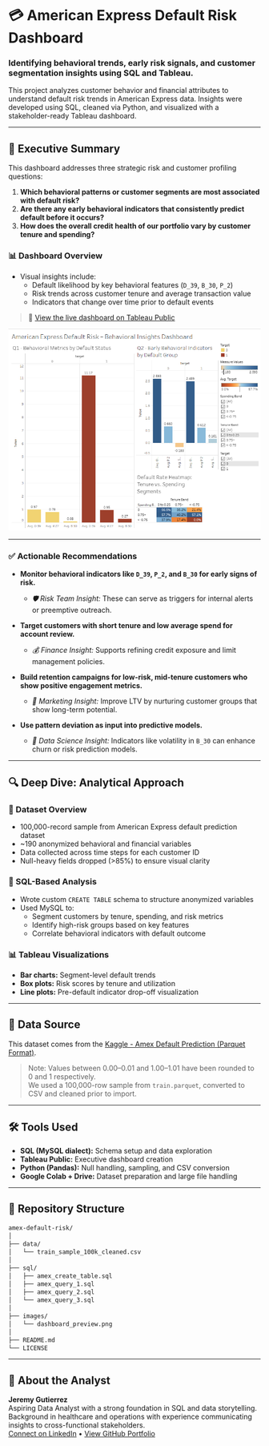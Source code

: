 # 💳 American Express Default Risk Dashboard

### Identifying behavioral trends, early risk signals, and customer segmentation insights using SQL and Tableau.

This project analyzes customer behavior and financial attributes to understand default risk trends in American Express data. Insights were developed using SQL, cleaned via Python, and visualized with a stakeholder-ready Tableau dashboard.

---

## 🧾 Executive Summary

This dashboard addresses three strategic risk and customer profiling questions:

1. **Which behavioral patterns or customer segments are most associated with default risk?**
2. **Are there any early behavioral indicators that consistently predict default before it occurs?**
3. **How does the overall credit health of our portfolio vary by customer tenure and spending?**

### 📊 Dashboard Overview

- Visual insights include:
  - Default likelihood by key behavioral features (`D_39`, `B_30`, `P_2`)
  - Risk trends across customer tenure and average transaction value
  - Indicators that change over time prior to default events

> 🔗 [View the live dashboard on Tableau Public](YOUR_TABLEAU_PUBLIC_LINK_HERE)

![Dashboard Preview](images/dashboard_preview.png)

---

### ✅ Actionable Recommendations

- **Monitor behavioral indicators like `D_39`, `P_2`, and `B_30` for early signs of risk.**
  - *🛡 Risk Team Insight:* These can serve as triggers for internal alerts or preemptive outreach.

- **Target customers with short tenure and low average spend for account review.**
  - *💰 Finance Insight:* Supports refining credit exposure and limit management policies.

- **Build retention campaigns for low-risk, mid-tenure customers who show positive engagement metrics.**
  - *📣 Marketing Insight:* Improve LTV by nurturing customer groups that show long-term potential.

- **Use pattern deviation as input into predictive models.**
  - *🧠 Data Science Insight:* Indicators like volatility in `B_30` can enhance churn or risk prediction models.

---

## 🔍 Deep Dive: Analytical Approach

### 🧮 Dataset Overview
- 100,000-record sample from American Express default prediction dataset
- ~190 anonymized behavioral and financial variables
- Data collected across time steps for each customer ID
- Null-heavy fields dropped (>85%) to ensure visual clarity

### 💾 SQL-Based Analysis
- Wrote custom `CREATE TABLE` schema to structure anonymized variables
- Used MySQL to:
  - Segment customers by tenure, spending, and risk metrics
  - Identify high-risk groups based on key features
  - Correlate behavioral indicators with default outcome

### 📊 Tableau Visualizations
- **Bar charts:** Segment-level default trends
- **Box plots:** Risk scores by tenure and utilization
- **Line plots:** Pre-default indicator drop-off visualization

---

## 🔗 Data Source

This dataset comes from the [Kaggle - Amex Default Prediction (Parquet Format)](https://www.kaggle.com/datasets/raddar/amex-data-integer-dtypes-parquet-format).  
> Note: Values between 0.00–0.01 and 1.00–1.01 have been rounded to 0 and 1 respectively.  
We used a 100,000-row sample from `train.parquet`, converted to CSV and cleaned prior to import.

---

## 🛠️ Tools Used

- **SQL (MySQL dialect):** Schema setup and data exploration
- **Tableau Public:** Executive dashboard creation
- **Python (Pandas):** Null handling, sampling, and CSV conversion
- **Google Colab + Drive:** Dataset preparation and large file handling

---

## 📁 Repository Structure

```
amex-default-risk/
│
├── data/
│   └── train_sample_100k_cleaned.csv
│
├── sql/
│   ├── amex_create_table.sql
│   ├── amex_query_1.sql
│   ├── amex_query_2.sql
│   └── amex_query_3.sql
│
├── images/
│   └── dashboard_preview.png
│
├── README.md
└── LICENSE
```

---

## 👋 About the Analyst

**Jeremy Gutierrez**  
Aspiring Data Analyst with a strong foundation in SQL and data storytelling. Background in healthcare and operations with experience communicating insights to cross-functional stakeholders.  
[Connect on LinkedIn](https://www.linkedin.com/in/your-profile) • [View GitHub Portfolio](https://github.com/your-profile)
